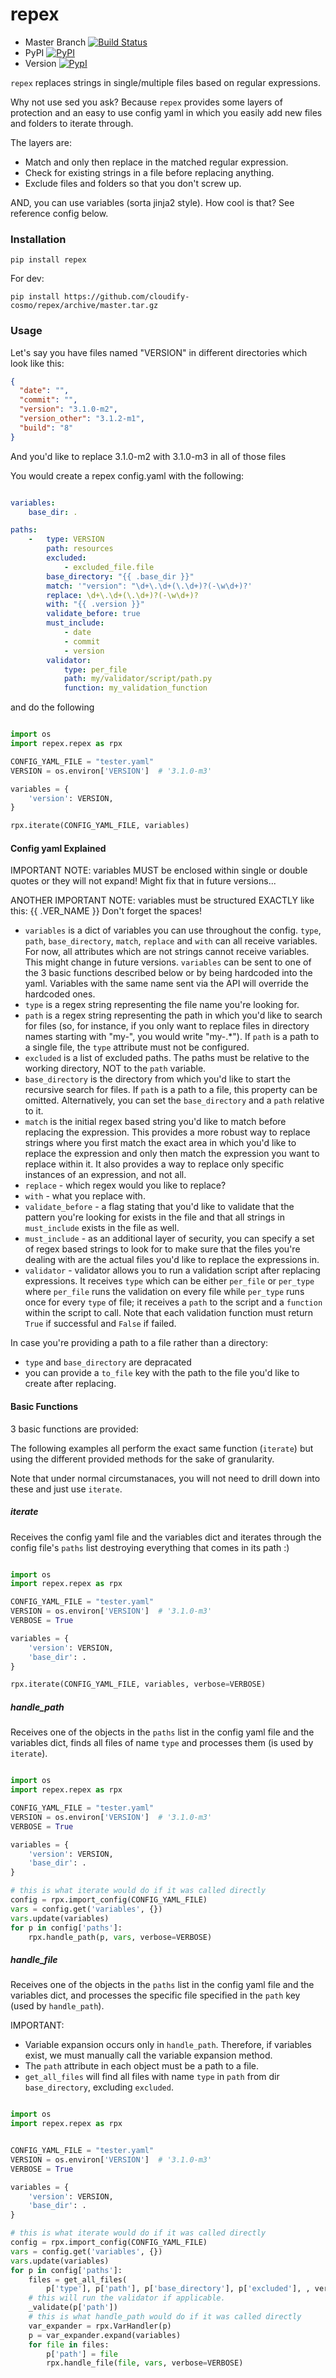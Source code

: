 repex
=======

* Master Branch [![Build Status](https://travis-ci.org/cloudify-cosmo/repex.svg?branch=master)](https://travis-ci.org/cloudify-cosmo/repex)
* PyPI [![PyPI](http://img.shields.io/pypi/dm/repex.svg)](http://img.shields.io/pypi/dm/repex.svg)
* Version [![PypI](http://img.shields.io/pypi/v/repex.svg)](http://img.shields.io/pypi/v/repex.svg)


`repex` replaces strings in single/multiple files based on regular expressions.

Why not use sed you ask? Because `repex` provides some layers of protection and an easy to use config yaml in which you easily add new files and folders to iterate through.

The layers are:
* Match and only then replace in the matched regular expression.
* Check for existing strings in a file before replacing anything.
* Exclude files and folders so that you don't screw up.

AND, you can use variables (sorta jinja2 style). How cool is that? See reference config below.

### Installation

```shell
pip install repex
```

For dev:

```shell
pip install https://github.com/cloudify-cosmo/repex/archive/master.tar.gz
```

### Usage

Let's say you have files named "VERSION" in different directories which look like this:

```json
{
  "date": "",
  "commit": "",
  "version": "3.1.0-m2",
  "version_other": "3.1.2-m1",
  "build": "8"
}
```

And you'd like to replace 3.1.0-m2 with 3.1.0-m3 in all of those files

You would create a repex config.yaml with the following:

```yaml

variables:
    base_dir: .

paths:
    -   type: VERSION
        path: resources
        excluded:
            - excluded_file.file
        base_directory: "{{ .base_dir }}"
        match: '"version": "\d+\.\d+(\.\d+)?(-\w\d+)?'
        replace: \d+\.\d+(\.\d+)?(-\w\d+)?
        with: "{{ .version }}"
        validate_before: true
        must_include:
            - date
            - commit
            - version
        validator:
            type: per_file
            path: my/validator/script/path.py
            function: my_validation_function
```

and do the following

```python

import os
import repex.repex as rpx

CONFIG_YAML_FILE = "tester.yaml"
VERSION = os.environ['VERSION']  # '3.1.0-m3'

variables = {
    'version': VERSION,
}

rpx.iterate(CONFIG_YAML_FILE, variables)

```

#### Config yaml Explained

IMPORTANT NOTE: variables MUST be enclosed within single or double quotes or they will not expand! Might fix that in future versions...

ANOTHER IMPORTANT NOTE: variables must be structured EXACTLY like this: {{ .VER_NAME }}
Don't forget the spaces!

- `variables` is a dict of variables you can use throughout the config. `type`, `path`, `base_directory`, `match`, `replace` and `with` can all receive variables. For now, all attributes which are not strings cannot receive variables. This might change in future versions. `variables` can be sent to one of the 3 basic functions described below or by being hardcoded into the yaml. Variables with the same name sent via the API will override the hardcoded ones.
- `type` is a regex string representing the file name you're looking for.
- `path` is a regex string representing the path in which you'd like to search for files (so, for instance, if you only want to replace files in directory names starting with "my-", you would write "my-.*"). If `path` is a path to a single file, the `type` attribute must not be configured.
- `excluded` is a list of excluded paths. The paths must be relative to the working directory, NOT to the `path` variable.
- `base_directory` is the directory from which you'd like to start the recursive search for files. If `path` is a path to a file, this property can be omitted. Alternatively, you can set the `base_directory` and a `path` relative to it.
- `match` is the initial regex based string you'd like to match before replacing the expression. This provides a more robust way to replace strings where you first match the exact area in which you'd like to replace the expression and only then match the expression you want to replace within it. It also provides a way to replace only specific instances of an expression, and not all.
- `replace` - which regex would you like to replace?
- `with` - what you replace with.
- `validate_before` - a flag stating that you'd like to validate that the pattern you're looking for exists in the file and that all strings in `must_include` exists in the file as well.
- `must_include` - as an additional layer of security, you can specify a set of regex based strings to look for to make sure that the files you're dealing with are the actual files you'd like to replace the expressions in.
- `validator` - validator allows you to run a validation script after replacing expressions. It receives `type` which can be either `per_file` or `per_type` where `per_file` runs the validation on every file while `per_type` runs once for every `type` of file; it receives a `path` to the script and a `function` within the script to call. Note that each validation function must return `True` if successful and `False` if failed.

In case you're providing a path to a file rather than a directory:

- `type` and `base_directory` are depracated
- you can provide a `to_file` key with the path to the file you'd like to create after replacing.

#### Basic Functions

3 basic functions are provided:

The following examples all perform the exact same function (`iterate`) but using the different provided methods for the sake of granularity.

Note that under normal circumstanaces, you will not need to drill down into these and just use `iterate`.

##### iterate

Receives the config yaml file and the variables dict and iterates through the config file's `paths` list destroying everything that comes in its path :)

```python

import os
import repex.repex as rpx

CONFIG_YAML_FILE = "tester.yaml"
VERSION = os.environ['VERSION']  # '3.1.0-m3'
VERBOSE = True

variables = {
    'version': VERSION,
    'base_dir': .
}

rpx.iterate(CONFIG_YAML_FILE, variables, verbose=VERBOSE)

```

##### handle_path

Receives one of the objects in the `paths` list in the config yaml file and the variables dict, finds all files of name `type` and processes them (is used by `iterate`).

```python

import os
import repex.repex as rpx

CONFIG_YAML_FILE = "tester.yaml"
VERSION = os.environ['VERSION']  # '3.1.0-m3'
VERBOSE = True

variables = {
    'version': VERSION,
    'base_dir': .
}

# this is what iterate would do if it was called directly
config = rpx.import_config(CONFIG_YAML_FILE)
vars = config.get('variables', {})
vars.update(variables)
for p in config['paths']:
    rpx.handle_path(p, vars, verbose=VERBOSE)

```

##### handle_file

Receives one of the objects in the `paths` list in the config yaml file and the variables dict, and processes the specific file specified in the `path` key (used by `handle_path`).

IMPORTANT:

* Variable expansion occurs only in `handle_path`. Therefore, if variables exist, we must manually call the variable expansion method.
* The `path` attribute in each object must be a path to a file.
* `get_all_files` will find all files with name `type` in `path` from dir `base_directory`, excluding `excluded`.

```python

import os
import repex.repex as rpx


CONFIG_YAML_FILE = "tester.yaml"
VERSION = os.environ['VERSION']  # '3.1.0-m3'
VERBOSE = True

variables = {
    'version': VERSION,
    'base_dir': .
}

# this is what iterate would do if it was called directly
config = rpx.import_config(CONFIG_YAML_FILE)
vars = config.get('variables', {})
vars.update(variables)
for p in config['paths']:
    files = get_all_files(
        p['type'], p['path'], p['base_directory'], p['excluded'], , verbose=VERBOSE)
    # this will run the validator if applicable.
    _validate(p['path'])
    # this is what handle_path would do if it was called directly
    var_expander = rpx.VarHandler(p)
    p = var_expander.expand(variables)
    for file in files:
        p['path'] = file
        rpx.handle_file(file, vars, verbose=VERBOSE)

```
